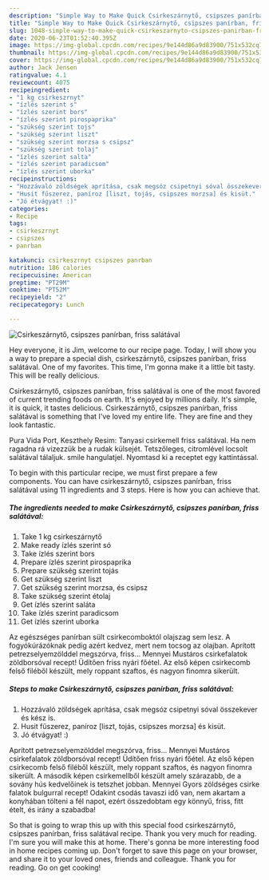 ```yaml
---
description: "Simple Way to Make Quick Csirkeszárnytő, csipszes panírban, friss salátával"
title: "Simple Way to Make Quick Csirkeszárnytő, csipszes panírban, friss salátával"
slug: 1048-simple-way-to-make-quick-csirkeszarnyto-csipszes-panirban-friss-salataval
date: 2020-06-23T01:52:40.395Z
image: https://img-global.cpcdn.com/recipes/9e144d86a9d83900/751x532cq70/csirkeszarnyto-csipszes-panirban-friss-salataval-recept-foto.jpg
thumbnail: https://img-global.cpcdn.com/recipes/9e144d86a9d83900/751x532cq70/csirkeszarnyto-csipszes-panirban-friss-salataval-recept-foto.jpg
cover: https://img-global.cpcdn.com/recipes/9e144d86a9d83900/751x532cq70/csirkeszarnyto-csipszes-panirban-friss-salataval-recept-foto.jpg
author: Jack Jensen
ratingvalue: 4.1
reviewcount: 4075
recipeingredient:
- "1 kg csirkeszrnyt"
- "ízlés szerint s"
- "ízlés szerint bors"
- "ízlés szerint pirospaprika"
- "szükség szerint tojs"
- "szükség szerint liszt"
- "szükség szerint morzsa s csipsz"
- "szükség szerint tolaj"
- "ízlés szerint salta"
- "ízlés szerint paradicsom"
- "ízlés szerint uborka"
recipeinstructions:
- "Hozzávaló zöldségek aprítása, csak megsóz csipetnyi sóval összekever és kész is."
- "Husit fűszerez, paníroz [liszt, tojás, csipszes morzsa] és kisüt."
- "Jó étvágyat! :)"
categories:
- Recipe
tags:
- csirkeszrnyt
- csipszes
- panrban

katakunci: csirkeszrnyt csipszes panrban 
nutrition: 186 calories
recipecuisine: American
preptime: "PT29M"
cooktime: "PT52M"
recipeyield: "2"
recipecategory: Lunch

---
```



![Csirkeszárnytő, csipszes panírban, friss salátával](https://img-global.cpcdn.com/recipes/9e144d86a9d83900/751x532cq70/csirkeszarnyto-csipszes-panirban-friss-salataval-recept-foto.jpg)

Hey everyone, it is Jim, welcome to our recipe page. Today, I will show you a way to prepare a special dish, csirkeszárnytő, csipszes panírban, friss salátával. One of my favorites. This time, I'm gonna make it a little bit tasty. This will be really delicious.

Csirkeszárnytő, csipszes panírban, friss salátával is one of the most favored of current trending foods on earth. It's enjoyed by millions daily. It's simple, it is quick, it tastes delicious. Csirkeszárnytő, csipszes panírban, friss salátával is something that I've loved my entire life. They are fine and they look fantastic.

Pura Vida Port, Keszthely Resim: Tanyasi csirkemell friss salátával. Ha nem ragadna rá vizezzük be a rudak külsejét. Tetszőleges, citromlével locsolt salátával tálaljuk. smile hangulatjel. Nyomtasd ki a receptet egy kattintással.


To begin with this particular recipe, we must first prepare a few components. You can have csirkeszárnytő, csipszes panírban, friss salátával using 11 ingredients and 3 steps. Here is how you can achieve that.

<!--inarticleads1-->

##### The ingredients needed to make Csirkeszárnytő, csipszes panírban, friss salátával:

1. Take 1 kg csirkeszárnytő
1. Make ready ízlés szerint só
1. Take ízlés szerint bors
1. Prepare ízlés szerint pirospaprika
1. Prepare szükség szerint tojás
1. Get szükség szerint liszt
1. Get szükség szerint morzsa, és csipsz
1. Take szükség szerint étolaj
1. Get ízlés szerint saláta
1. Take ízlés szerint paradicsom
1. Get ízlés szerint uborka


Az egészséges panírban sült csirkecomboktól olajszag sem lesz. A fogyókúrázóknak pedig azért kedvez, mert nem tocsog az olajban. Aprított petrezselyemzölddel megszórva, friss… Mennyei Mustáros csirkefalatok zöldborsóval recept! Üdítően friss nyári főétel. Az első képen csirkecomb felső filéből készült, mely roppant szaftos, és nagyon finomra sikerült. 

<!--inarticleads2-->

##### Steps to make Csirkeszárnytő, csipszes panírban, friss salátával:

1. Hozzávaló zöldségek aprítása, csak megsóz csipetnyi sóval összekever és kész is.
1. Husit fűszerez, paníroz [liszt, tojás, csipszes morzsa] és kisüt.
1. Jó étvágyat! :)


Aprított petrezselyemzölddel megszórva, friss… Mennyei Mustáros csirkefalatok zöldborsóval recept! Üdítően friss nyári főétel. Az első képen csirkecomb felső filéből készült, mely roppant szaftos, és nagyon finomra sikerült. A második képen csirkemellből készült amely szárazabb, de a sovány hús kedvelőinek is tetszhet jobban. Mennyei Gyors zöldséges csirke falatok bulgurral recept! Odakint csodás tavaszi idő van, nem akartam a konyhában tölteni a fél napot, ezért összedobtam egy könnyű, friss, fitt ételt, és irány a szabadba! 

So that is going to wrap this up with this special food csirkeszárnytő, csipszes panírban, friss salátával recipe. Thank you very much for reading. I'm sure you will make this at home. There's gonna be more interesting food in home recipes coming up. Don't forget to save this page on your browser, and share it to your loved ones, friends and colleague. Thank you for reading. Go on get cooking!
